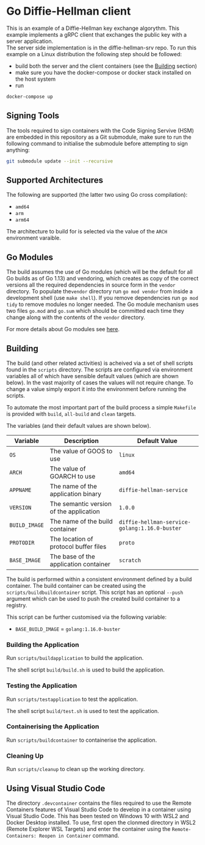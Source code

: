 # Go Diffie-Hellman client
This is an example of a Diffie-Hellman key exchange algorythm. This example implements a gRPC client that exchanges the public key with a server application.  
The server side implementation is in the diffie-hellman-srv repo.
To run this example on a Linux distribution the following step should be followed:
- build both the server and the client containers (see the [Building](#building) section)
- make sure you have the docker-compose or docker stack installed on the host system
- run
```bash
docker-compose up
```

## Signing Tools

The tools required to sign containers with the Code Signing Servive (HSM) are embedded in this repository
as a Git submodule, make sure to run the following command to initialise the submodule before attempting
to sign anything:
```bash
git submodule update --init --recursive
```

## Supported Architectures

The following are supported (the latter two using Go cross compilation):
- `amd64`
- `arm`
- `arm64`

The architecture to build for is selected via the value of the `ARCH` environment varaible.

## Go Modules

The build assumes the use of Go modules (which will be the default for all Go builds as of Go 1.13) and vendoring,
which creates as copy of the correct versions all the required dependencies in source form in the `vendor` directory.
To populate the`vendor` directory run `go mod vendor` from inside a development shell (use `make shell`). If you remove
dependencies run `go mod tidy` to remove modules no longer needed. The Go module mechanism uses two files `go.mod` and
`go.sum` which should be committed each time they change along with the contents of the `vendor` directory.

For more details about Go modules see [here](https://golang.org/ref/mod).

## Building

The build (and other related activities) is acheived via a set of shell scripts found in the `scripts` directory. The
scripts are configured via environment variables all of which have sensible default values (which are shown below). In
the vast majority of cases the values will not require change. To change a value simply export it into the environment
before running the scripts.

To automate the most important part of the build process a simple `Makefile` is provided with `build`, `all-build` and
`clean` targets.

The variables (and their default values are shown below).

| Variable | Description | Default Value |
|----------|-------------|---------------|
| `OS` | The value of GOOS to use | `linux` |
| `ARCH` | The value of GOARCH to use | `amd64` |
| `APPNAME` | The name of the application binary | `diffie-hellman-service` |
| `VERSION` | The semantic version of the application | `1.0.0` |
| `BUILD_IMAGE` | The name of the build container | `diffie-hellman-service-golang:1.16.0-buster` |
| `PROTODIR` | The location of protocol buffer files | `proto` |
| `BASE_IMAGE` | The base of the application container | `scratch` |

The build is performed within a consistent environment defined by a build container. The build container can be created
using the `scripts/buildbuildcontainer` script. This script has an optional `--push` argument which can be used to push
the created build container to a registry.

This script can be further customised via the following variable:

- `BASE_BUILD_IMAGE` = `golang:1.16.0-buster`

### Building the Application

Run `scripts/buildapplication` to build the application.

The shell script `build/build.sh` is used to build the application.

### Testing the Application

Run `scripts/testapplication` to test the application.

The shell script `build/test.sh` is used to test the application.

### Containerising the Application

Run `scripts/buildcontainer` to containerise the application.

### Cleaning Up

Run `scripts/cleanup` to clean up the working directory.

## Using Visual Studio Code

The directory `.devcontainer` contains the files required to use the Remote Containers features of Visual
Studio Code to develop in a container using Visual Studio Code. This has been tested on Windows 10 with
WSL2 and Docker Desktop installed. To use, first open the clonmed directory in WSL2 (Remote Explorer WSL
Targets) and enter the container using the `Remote-Containers: Reopen in Container` command.

